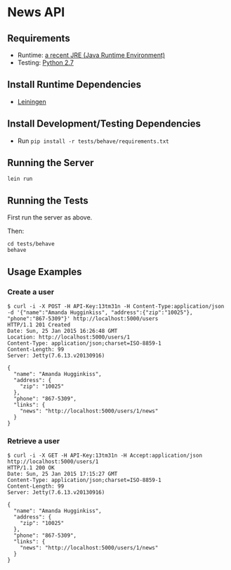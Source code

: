 # News API

## Requirements

* Runtime: [a recent JRE (Java Runtime Environment)](http://www.oracle.com/technetwork/java/javase/downloads/index.html)
* Testing: [Python 2.7](https://www.python.org)

## Install Runtime Dependencies

* [Leiningen](http://leiningen.org)

## Install Development/Testing Dependencies

* Run `pip install -r tests/behave/requirements.txt`

## Running the Server

    lein run

## Running the Tests

First run the server as above.

Then:

    cd tests/behave
    behave

## Usage Examples

### Create a user

    $ curl -i -X POST -H API-Key:13tm31n -H Content-Type:application/json -d '{"name":"Amanda Hugginkiss", "address":{"zip":"10025"}, "phone":"867-5309"}' http://localhost:5000/users
    HTTP/1.1 201 Created
    Date: Sun, 25 Jan 2015 16:26:48 GMT
    Location: http://localhost:5000/users/1
    Content-Type: application/json;charset=ISO-8859-1
    Content-Length: 99
    Server: Jetty(7.6.13.v20130916)

    {
      "name": "Amanda Hugginkiss",
      "address": {
        "zip": "10025"
      },
      "phone": "867-5309",
      "links": {
        "news": "http://localhost:5000/users/1/news"
      }
    }

### Retrieve a user

    $ curl -i -X GET -H API-Key:13tm31n -H Accept:application/json http://localhost:5000/users/1
    HTTP/1.1 200 OK
    Date: Sun, 25 Jan 2015 17:15:27 GMT
    Content-Type: application/json;charset=ISO-8859-1
    Content-Length: 99
    Server: Jetty(7.6.13.v20130916)

    {
      "name": "Amanda Hugginkiss",
      "address": {
        "zip": "10025"
      },
      "phone": "867-5309",
      "links": {
        "news": "http://localhost:5000/users/1/news"
      }
    }
